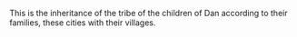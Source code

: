 This is the inheritance of the tribe of the children of Dan according to their families, these cities with their villages.
